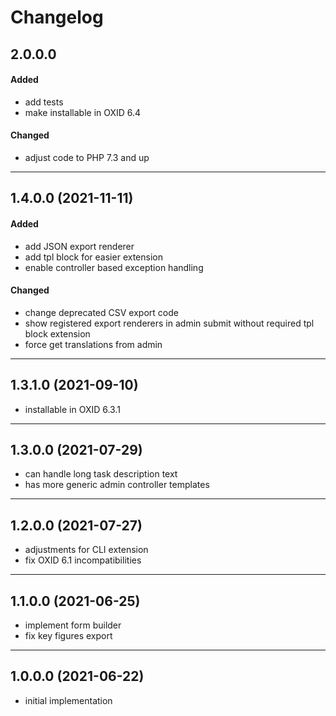 # Changelog

## 2.0.0.0

#### Added
- add tests
- make installable in OXID 6.4

#### Changed
- adjust code to PHP 7.3 and up

---

## 1.4.0.0 (2021-11-11)

#### Added
- add JSON export renderer
- add tpl block for easier extension
- enable controller based exception handling

#### Changed
- change deprecated CSV export code
- show registered export renderers in admin submit without required tpl block extension
- force get translations from admin

---

## 1.3.1.0 (2021-09-10)

- installable in OXID 6.3.1

---

## 1.3.0.0 (2021-07-29)

- can handle long task description text
- has more generic admin controller templates

---

## 1.2.0.0 (2021-07-27)

- adjustments for CLI extension
- fix OXID 6.1 incompatibilities

---

## 1.1.0.0 (2021-06-25)

- implement form builder
- fix key figures export

---

## 1.0.0.0 (2021-06-22)

- initial implementation